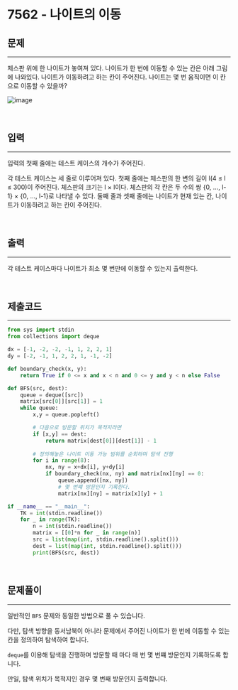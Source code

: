 # 7562 - 나이트의 이동

## 문제
---

체스판 위에 한 나이트가 놓여져 있다. 나이트가 한 번에 이동할 수 있는 칸은 아래 그림에 나와있다. 나이트가 이동하려고 하는 칸이 주어진다. 나이트는 몇 번 움직이면 이 칸으로 이동할 수 있을까?

![image](https://user-images.githubusercontent.com/33051018/95853160-ec3f7c00-0d8f-11eb-8fcf-a97b80c17923.png)

<br>

## 입력
---

입력의 첫째 줄에는 테스트 케이스의 개수가 주어진다.

각 테스트 케이스는 세 줄로 이루어져 있다. 첫째 줄에는 체스판의 한 변의 길이 l(4 ≤ l ≤ 300)이 주어진다. 체스판의 크기는 l × l이다. 체스판의 각 칸은 두 수의 쌍 {0, ..., l-1} × {0, ..., l-1}로 나타낼 수 있다. 둘째 줄과 셋째 줄에는 나이트가 현재 있는 칸, 나이트가 이동하려고 하는 칸이 주어진다.

<br>

## 출력
---

각 테스트 케이스마다 나이트가 최소 몇 번만에 이동할 수 있는지 출력한다.

<br>

## 제출코드
---

```python
from sys import stdin
from collections import deque

dx = [-1, -2, -2, -1, 1, 2, 2, 1]
dy = [-2, -1, 1, 2, 2, 1, -1, -2]

def boundary_check(x, y):
    return True if 0 <= x and x < n and 0 <= y and y < n else False

def BFS(src, dest):
    queue = deque([src])
    matrix[src[0]][src[1]] = 1
    while queue:
        x,y = queue.popleft()

        # 다음으로 방문할 위치가 목적지라면
        if [x,y] == dest:
            return matrix[dest[0]][dest[1]] - 1 
        
        # 정의해놓은 나이트 이동 가능 범위를 순회하며 탐색 진행
        for i in range(8):
            nx, ny = x+dx[i], y+dy[i]
            if boundary_check(nx, ny) and matrix[nx][ny] == 0:
                queue.append([nx, ny])
                # 몇 번쨰 방문인지 기록한다.
                matrix[nx][ny] = matrix[x][y] + 1       

if __name__ == "__main__":
    TK = int(stdin.readline())
    for _ in range(TK):
        n = int(stdin.readline())
        matrix = [[0]*n for _ in range(n)]
        src = list(map(int, stdin.readline().split()))
        dest = list(map(int, stdin.readline().split()))
        print(BFS(src, dest))
```

<br>

## 문제풀이
---

일반적인 `BFS` 문제와 동일한 방법으로 풀 수 있습니다.

다만, 탐색 방향을 동서남북이 아니라 문제에서 주어진 나이트가 한 번에 이동할 수 있는 칸을 정의하여 탐색하여 합니다.

`deque`를 이용해 탐색을 진행하며 방문할 때 마다 매 번 몇 번쨰 방문인지 기록하도록 합니다.

만일, 탐색 위치가 목적지인 경우 몇 번째 방문인지 출력합니다.